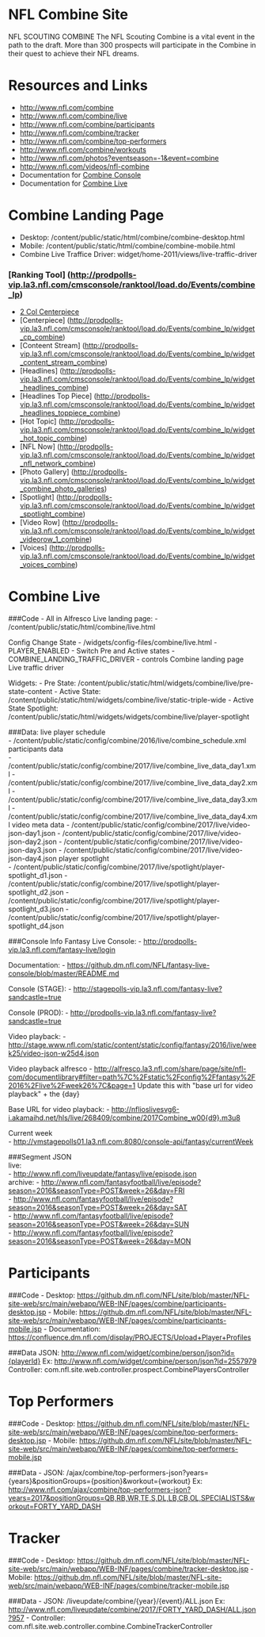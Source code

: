 NFL Combine Site
=================

NFL SCOUTING COMBINE
The NFL Scouting Combine is a vital event in the path to the draft. More than 300 prospects will participate in the Combine in their quest to achieve their NFL dreams. 

# Resources and Links

- http://www.nfl.com/combine 
- http://www.nfl.com/combine/live
- http://www.nfl.com/combine/participants
- http://www.nfl.com/combine/tracker
- http://www.nfl.com/combine/top-performers
- http://www.nfl.com/combine/workouts
- http://www.nfl.com/photos?eventseason=-1&event=combine
- http://www.nfl.com/videos/nfl-combine
- Documentation for [Combine Console](http://confluence.la3.nfl.com/confluence/display/COMSOFTDEV/Combine+and+Draft+Console+Tech+Guide) 
- Documentation for [Combine Live](https://confluence.dm.nfl.com/pages/viewpage.action?pageId=25658886)

# Combine Landing Page
- Desktop: /content/public/static/html/combine/combine-desktop.html
- Mobile: /content/public/static/html/combine/combine-mobile.html
- Combine Live Traffice Driver: widget/home-2011/views/live-traffic-driver

### [Ranking Tool] (http://prodpolls-vip.la3.nfl.com/cmsconsole/ranktool/load.do/Events/combine_lp)
* [2 Col Centerpiece]( http://prodpolls-vip.la3.nfl.com/cmsconsole/ranktool/load.do/Events/combine_lp/widget_2col_cp_combine)
* [Centerpiece] (http://prodpolls-vip.la3.nfl.com/cmsconsole/ranktool/load.do/Events/combine_lp/widget_cp_combine)
* [Conteent Stream] (http://prodpolls-vip.la3.nfl.com/cmsconsole/ranktool/load.do/Events/combine_lp/widget_content_stream_combine)
* [Headlines] (http://prodpolls-vip.la3.nfl.com/cmsconsole/ranktool/load.do/Events/combine_lp/widget_headlines_combine)
* [Headlines Top Piece] (http://prodpolls-vip.la3.nfl.com/cmsconsole/ranktool/load.do/Events/combine_lp/widget_headlines_toppiece_combine)
* [Hot Topic] (http://prodpolls-vip.la3.nfl.com/cmsconsole/ranktool/load.do/Events/combine_lp/widget_hot_topic_combine)
* [NFL Now] (http://prodpolls-vip.la3.nfl.com/cmsconsole/ranktool/load.do/Events/combine_lp/widget_nfl_network_combine)
* [Photo Gallery] (http://prodpolls-vip.la3.nfl.com/cmsconsole/ranktool/load.do/Events/combine_lp/widget_combine_photo_galleries)
* [Spotlight] (http://prodpolls-vip.la3.nfl.com/cmsconsole/ranktool/load.do/Events/combine_lp/widget_spotlight_combine)
* [Video Row] (http://prodpolls-vip.la3.nfl.com/cmsconsole/ranktool/load.do/Events/combine_lp/widget_videorow_1_combine)
* [Voices] (http://prodpolls-vip.la3.nfl.com/cmsconsole/ranktool/load.do/Events/combine_lp/widget_voices_combine)

# Combine Live

###Code - All in Alfresco
Live landing page: 
	- /content/public/static/html/combine/live.html

Config Change State - /widgets/config-files/combine/live.html 
	- PLAYER_ENABLED - Switch Pre and Active states
	- COMBINE_LANDING_TRAFFIC_DRIVER - controls Combine landing page Live traffic driver

Widgets:
	- Pre State: /content/public/static/html/widgets/combine/live/pre-state-content 
	- Active State: /content/public/static/html/widgets/combine/live/static-triple-wide
	- Active State Spotlight: /content/public/static/html/widgets/widgets/combine/live/player-spotlight
	
###Data:
live player schedule	
	- /content/public/static/config/combine/2016/live/combine_schedule.xml
participants data	
	- /content/public/static/config/combine/2017/live/combine_live_data_day1.xml
	- /content/public/static/config/combine/2017/live/combine_live_data_day2.xml
	- /content/public/static/config/combine/2017/live/combine_live_data_day3.xml
	- /content/public/static/config/combine/2017/live/combine_live_data_day4.xml
video meta data	
	- /content/public/static/config/combine/2017/live/video-json-day1.json
	- /content/public/static/config/combine/2017/live/video-json-day2.json
	- /content/public/static/config/combine/2017/live/video-json-day3.json
	- /content/public/static/config/combine/2017/live/video-json-day4.json
player spotlight	
	- /content/public/static/config/combine/2017/live/spotlight/player-spotlight_d1.json
	- /content/public/static/config/combine/2017/live/spotlight/player-spotlight_d2.json
	- /content/public/static/config/combine/2017/live/spotlight/player-spotlight_d3.json
	- /content/public/static/config/combine/2017/live/spotlight/player-spotlight_d4.json

###Console Info
Fantasy Live Console: 
	- http://prodpolls-vip.la3.nfl.com/fantasy-live/login

Documentation: 
	- https://github.dm.nfl.com/NFL/fantasy-live-console/blob/master/README.md
							
Console (STAGE):
	- http://stagepolls-vip.la3.nfl.com/fantasy-live?sandcastle=true						

Console (PROD):
	- http://prodpolls-vip.la3.nfl.com/fantasy-live?sandcastle=true						

Video playback:
	- http://stage.www.nfl.com/static/content/static/config/fantasy/2016/live/week25/video-json-w25d4.json						

Video playback alfresco	
	- http://alfresco.la3.nfl.com/share/page/site/nfl-com/documentlibrary#filter=path%7C%2Fstatic%2Fconfig%2Ffantasy%2F2016%2Flive%2Fweek26%7C&page=1	Update this with "base url for video playback" + the {day}					

Base URL for video playback:
	- http://nflioslivesvg6-i.akamaihd.net/hls/live/268409/combine/2017Combine_w00{d9}.m3u8						

Current week 	
	- http://vmstagepolls01.la3.nfl.com:8080/console-api/fantasy/currentWeek									
							
###Segment JSON						
live:	
	- http://www.nfl.com/liveupdate/fantasy/live/episode.json						
archive:
	- http://www.nfl.com/fantasyfootball/live/episode?season=2016&seasonType=POST&week=26&day=FRI						
	- http://www.nfl.com/fantasyfootball/live/episode?season=2016&seasonType=POST&week=26&day=SAT						
	- http://www.nfl.com/fantasyfootball/live/episode?season=2016&seasonType=POST&week=26&day=SUN						
	- http://www.nfl.com/fantasyfootball/live/episode?season=2016&seasonType=POST&week=26&day=MON	

# Participants

###Code
	- Desktop: https://github.dm.nfl.com/NFL/site/blob/master/NFL-site-web/src/main/webapp/WEB-INF/pages/combine/participants-desktop.jsp
	- Mobile: https://github.dm.nfl.com/NFL/site/blob/master/NFL-site-web/src/main/webapp/WEB-INF/pages/combine/participants-mobile.jsp
	- Documentation: https://confluence.dm.nfl.com/display/PROJECTS/Upload+Player+Profiles

###Data 
	JSON: http://www.nfl.com/widget/combine/person/json?id={playerId} 
		Ex: http://www.nfl.com/widget/combine/person/json?id=2557979
	Controller: com.nfl.site.web.controller.prospect.CombinePlayersController

# Top Performers

###Code
	- Desktop: https://github.dm.nfl.com/NFL/site/blob/master/NFL-site-web/src/main/webapp/WEB-INF/pages/combine/top-performers-desktop.jsp
	- Mobile: https://github.dm.nfl.com/NFL/site/blob/master/NFL-site-web/src/main/webapp/WEB-INF/pages/combine/top-performers-mobile.jsp

###Data 
	- JSON: /ajax/combine/top-performers-json?years={years}&positionGroups={position}&workout={workout}	
		Ex: http://www.nfl.com/ajax/combine/top-performers-json?years=2017&positionGroups=QB,RB,WR,TE,S,DL,LB,CB,OL,SPECIALISTS&workout=FORTY_YARD_DASH

# Tracker

###Code
	- Desktop: https://github.dm.nfl.com/NFL/site/blob/master/NFL-site-web/src/main/webapp/WEB-INF/pages/combine/tracker-desktop.jsp
	- Mobile: https://github.dm.nfl.com/NFL/site/blob/master/NFL-site-web/src/main/webapp/WEB-INF/pages/combine/tracker-mobile.jsp

###Data 
	- JSON: /liveupdate/combine/{year}/{event}/ALL.json
		Ex: http://www.nfl.com/liveupdate/combine/2017/FORTY_YARD_DASH/ALL.json?957
	- Controller: com.nfl.site.web.controller.combine.CombineTrackerController 
